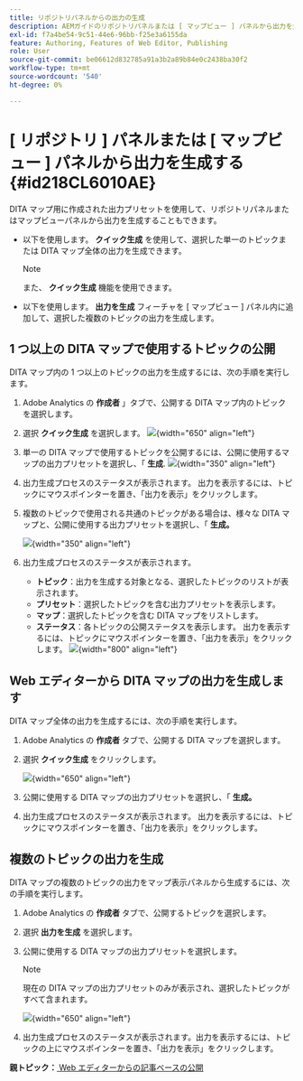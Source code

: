 ```yaml
---
title: リポジトリパネルからの出力の生成
description: AEMガイドのリポジトリパネルまたは [ マップビュー ] パネルから出力を生成します。 1 つ以上の DITA マップで使用するトピックを公開する方法、または複数のトピックの出力を生成する方法を説明します。
exl-id: f7a4be54-9c51-44e6-96bb-f25e3a6155da
feature: Authoring, Features of Web Editor, Publishing
role: User
source-git-commit: be06612d832785a91a3b2a89b84e0c2438ba30f2
workflow-type: tm+mt
source-wordcount: '540'
ht-degree: 0%

---
```


# [ リポジトリ ] パネルまたは [ マップビュー ] パネルから出力を生成する {#id218CL6010AE}

DITA マップ用に作成された出力プリセットを使用して、リポジトリパネルまたはマップビューパネルから出力を生成することもできます。

- 以下を使用します。 **クイック生成** を使用して、選択した単一のトピックまたは DITA マップ全体の出力を生成できます。

  >[!NOTE]
  >
  > また、 **クイック生成** 機能を使用できます。

- 以下を使用します。 **出力を生成** フィーチャを [ マップビュー ] パネル内に追加して、選択した複数のトピックの出力を生成します。

## 1 つ以上の DITA マップで使用するトピックの公開

DITA マップ内の 1 つ以上のトピックの出力を生成するには、次の手順を実行します。

1. Adobe Analytics の **作成者** 」タブで、公開する DITA マップ内のトピックを選択します。

1. 選択 **クイック生成** を選択します。
   ![](images/select-topic-options-menu_cs.png){width="650" align="left"}

1. 単一の DITA マップで使用するトピックを公開するには、公開に使用するマップの出力プリセットを選択し、「 **生成**.
   ![](images/select-preset_cs.png){width="350" align="left"}

1. 出力生成プロセスのステータスが表示されます。 出力を表示するには、トピックにマウスポインターを置き、「出力を表示」をクリックします。

1. 複数のトピックで使用される共通のトピックがある場合は、様々な DITA マップと、公開に使用する出力プリセットを選択し、「 **生成。**

   ![](images/select-preset-multiple-maps_cs.png){width="350" align="left"}

1. 出力生成プロセスのステータスが表示されます。

   - **トピック**：出力を生成する対象となる、選択したトピックのリストが表示されます。
   - **プリセット**：選択したトピックを含む出力プリセットを表示します。
   - **マップ**：選択したトピックを含む DITA マップをリストします。
   - **ステータス**：各トピックの公開ステータスを表示します。
出力を表示するには、トピックにマウスポインターを置き、「出力を表示」をクリックします。
     ![](images/output-multiple-maps_cs.png){width="800" align="left"}


## Web エディターから DITA マップの出力を生成します

DITA マップ全体の出力を生成するには、次の手順を実行します。

1. Adobe Analytics の **作成者** タブで、公開する DITA マップを選択します。

1. 選択 **クイック生成** をクリックします。

   ![](images/select-map-options-menu_cs.png){width="650" align="left"}

1. 公開に使用する DITA マップの出力プリセットを選択し、「 **生成。**

1. 出力生成プロセスのステータスが表示されます。 出力を表示するには、トピックにマウスポインターを置き、「出力を表示」をクリックします。


## 複数のトピックの出力を生成

DITA マップの複数のトピックの出力をマップ表示パネルから生成するには、次の手順を実行します。

1. Adobe Analytics の **作成者** タブで、公開するトピックを選択します。

1. 選択 **出力を生成** を選択します。

1. 公開に使用する DITA マップの出力プリセットを選択します。

   >[!NOTE]
   >
   > 現在の DITA マップの出力プリセットのみが表示され、選択したトピックがすべて含まれます。

   ![](images/generate-output-multiple-topics_cs.png){width="650" align="left"}

1. 出力生成プロセスのステータスが表示されます。出力を表示するには、トピックの上にマウスポインターを置き、「出力を表示」をクリックします。


**親トピック：**[ Web エディターからの記事ベースの公開](web-editor-article-publishing.md)
